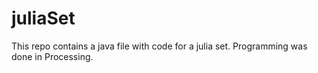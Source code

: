 # juliaSet


This repo contains a java file with code for a julia set. Programming was done in Processing.
